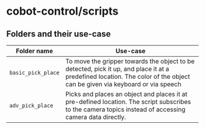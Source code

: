 # cobot-control/scripts

## Folders and their use-case

| Folder name | Use-case |
| --- | --- |
| `basic_pick_place` | To move the gripper towards the object to be detected, pick it up, and place it at a predefined location. The color of the object can be given via keyboard or via speech |
| `adv_pick_place` | Picks and places an object and places it at pre-defined location. The script subscribes to the camera topics instead of accessing camera data directly. |
